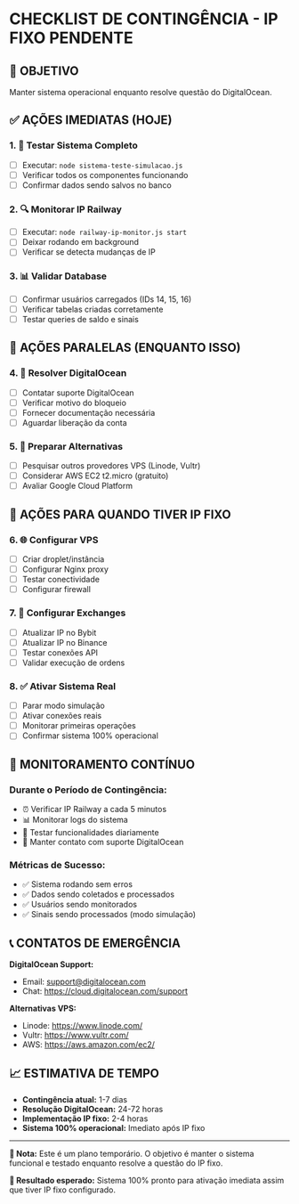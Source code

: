 # CHECKLIST DE CONTINGÊNCIA - IP FIXO PENDENTE

## 🎯 OBJETIVO
Manter sistema operacional enquanto resolve questão do DigitalOcean.

## ✅ AÇÕES IMEDIATAS (HOJE)

### 1. 🧪 Testar Sistema Completo
- [ ] Executar: `node sistema-teste-simulacao.js`
- [ ] Verificar todos os componentes funcionando
- [ ] Confirmar dados sendo salvos no banco

### 2. 🔍 Monitorar IP Railway
- [ ] Executar: `node railway-ip-monitor.js start`
- [ ] Deixar rodando em background
- [ ] Verificar se detecta mudanças de IP

### 3. 📊 Validar Database
- [ ] Confirmar usuários carregados (IDs 14, 15, 16)
- [ ] Verificar tabelas criadas corretamente
- [ ] Testar queries de saldo e sinais

## 🔄 AÇÕES PARALELAS (ENQUANTO ISSO)

### 4. 🏦 Resolver DigitalOcean
- [ ] Contatar suporte DigitalOcean
- [ ] Verificar motivo do bloqueio
- [ ] Fornecer documentação necessária
- [ ] Aguardar liberação da conta

### 5. 🔧 Preparar Alternativas
- [ ] Pesquisar outros provedores VPS (Linode, Vultr)
- [ ] Considerar AWS EC2 t2.micro (gratuito)
- [ ] Avaliar Google Cloud Platform

## 📱 AÇÕES PARA QUANDO TIVER IP FIXO

### 6. 🌐 Configurar VPS
- [ ] Criar droplet/instância
- [ ] Configurar Nginx proxy
- [ ] Testar conectividade
- [ ] Configurar firewall

### 7. 🔐 Configurar Exchanges
- [ ] Atualizar IP no Bybit
- [ ] Atualizar IP no Binance
- [ ] Testar conexões API
- [ ] Validar execução de ordens

### 8. ✅ Ativar Sistema Real
- [ ] Parar modo simulação
- [ ] Ativar conexões reais
- [ ] Monitorar primeiras operações
- [ ] Confirmar sistema 100% operacional

## 🚨 MONITORAMENTO CONTÍNUO

### Durante o Período de Contingência:
- ⏰ Verificar IP Railway a cada 5 minutos
- 📊 Monitorar logs do sistema
- 🔄 Testar funcionalidades diariamente
- 📱 Manter contato com suporte DigitalOcean

### Métricas de Sucesso:
- ✅ Sistema rodando sem erros
- ✅ Dados sendo coletados e processados
- ✅ Usuários sendo monitorados
- ✅ Sinais sendo processados (modo simulação)

## 📞 CONTATOS DE EMERGÊNCIA

**DigitalOcean Support:**
- Email: support@digitalocean.com
- Chat: https://cloud.digitalocean.com/support

**Alternativas VPS:**
- Linode: https://www.linode.com/
- Vultr: https://www.vultr.com/
- AWS: https://aws.amazon.com/ec2/

## 📈 ESTIMATIVA DE TEMPO

- **Contingência atual:** 1-7 dias
- **Resolução DigitalOcean:** 24-72 horas
- **Implementação IP fixo:** 2-4 horas
- **Sistema 100% operacional:** Imediato após IP fixo

---

**📝 Nota:** Este é um plano temporário. O objetivo é manter o sistema funcional e testado enquanto resolve a questão do IP fixo.

**🎯 Resultado esperado:** Sistema 100% pronto para ativação imediata assim que tiver IP fixo configurado.